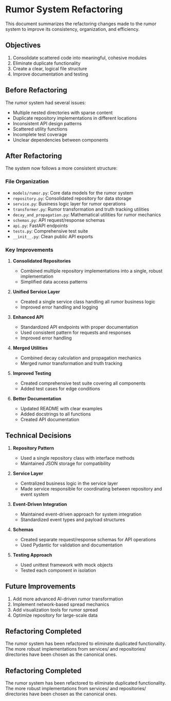 # Rumor System Refactoring

This document summarizes the refactoring changes made to the rumor system to improve its consistency, organization, and efficiency.

## Objectives

1. Consolidate scattered code into meaningful, cohesive modules
2. Eliminate duplicate functionality
3. Create a clear, logical file structure
4. Improve documentation and testing

## Before Refactoring

The rumor system had several issues:

- Multiple nested directories with sparse content
- Duplicate repository implementations in different locations
- Inconsistent API design patterns
- Scattered utility functions
- Incomplete test coverage
- Unclear dependencies between components

## After Refactoring

The system now follows a more consistent structure:

### File Organization

- `models/rumor.py`: Core data models for the rumor system
- `repository.py`: Consolidated repository for data storage
- `service.py`: Business logic layer for rumor operations
- `transformer.py`: Rumor transformation and truth tracking utilities
- `decay_and_propagation.py`: Mathematical utilities for rumor mechanics
- `schemas.py`: API request/response schemas
- `api.py`: FastAPI endpoints
- `tests.py`: Comprehensive test suite
- `__init__.py`: Clean public API exports

### Key Improvements

1. **Consolidated Repositories**
   - Combined multiple repository implementations into a single, robust implementation
   - Simplified data access patterns

2. **Unified Service Layer**
   - Created a single service class handling all rumor business logic
   - Improved error handling and logging

3. **Enhanced API**
   - Standardized API endpoints with proper documentation
   - Used consistent pattern for requests and responses
   - Improved error handling

4. **Merged Utilities**
   - Combined decay calculation and propagation mechanics
   - Merged rumor transformation and truth tracking

5. **Improved Testing**
   - Created comprehensive test suite covering all components
   - Added test cases for edge conditions

6. **Better Documentation**
   - Updated README with clear examples
   - Added docstrings to all functions
   - Created API documentation

## Technical Decisions

1. **Repository Pattern**
   - Used a single repository class with interface methods
   - Maintained JSON storage for compatibility

2. **Service Layer**
   - Centralized business logic in the service layer
   - Made service responsible for coordinating between repository and event system

3. **Event-Driven Integration**
   - Maintained event-driven approach for system integration
   - Standardized event types and payload structures

4. **Schemas**
   - Created separate request/response schemas for API operations
   - Used Pydantic for validation and documentation

5. **Testing Approach**
   - Used unittest framework with mock objects
   - Tested each component in isolation

## Future Improvements

1. Add more advanced AI-driven rumor transformation
2. Implement network-based spread mechanics
3. Add visualization tools for rumor spread
4. Optimize repository for large-scale data 
## Refactoring Completed

The rumor system has been refactored to eliminate duplicated functionality. The more robust implementations from services/ and repositories/ directories have been chosen as the canonical ones.

## Refactoring Completed

The rumor system has been refactored to eliminate duplicated functionality. The more robust implementations from services/ and repositories/ directories have been chosen as the canonical ones.
